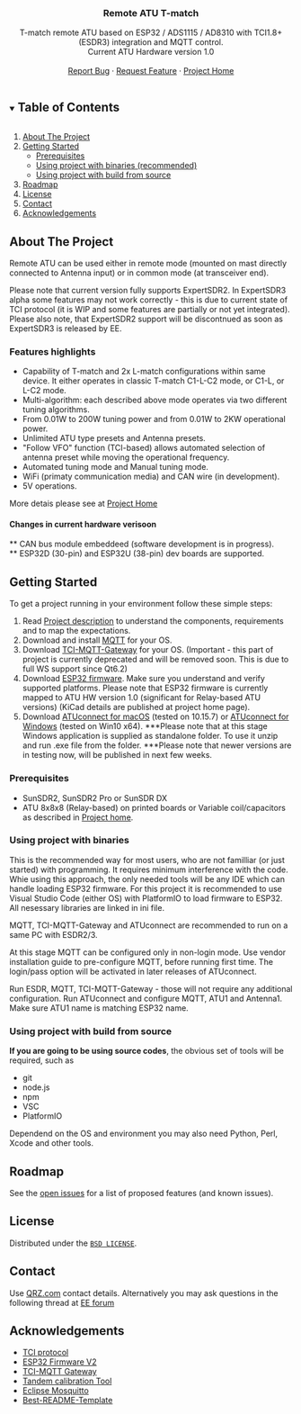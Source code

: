 <!--
***
***
***
*** 
*** readme template created from https://github.com/othneildrew/Best-README-Template
-->


<!-- PROJECT LOGO -->
<br />

  <h3 align="center">Remote ATU T-match</h3>
  <p align="center">  

  <p align="center">
    T-match remote ATU based on ESP32 / ADS1115 / AD8310 with TCI1.8+ (ESDR3) integration and MQTT control. <br />
    Current ATU Hardware version 1.0<br />
    <br />
    <a href="https://github.com/VK6NX/Remote_ATU/issues">Report Bug</a>
    ·
    <a href="https://github.com/VK6NX/Remote_ATU/issues">Request Feature</a>
    ·
    <a href="https://vk6nx.net/RATU_T_v0.5-en.html" target="_blank">Project Home</a>
  </p>
</p>
  

<!-- TABLE OF CONTENTS -->
<details open="open">
  <summary><h2 style="display: inline-block">Table of Contents</h2></summary>
  <ol>
    <li>
      <a href="#about-the-project">About The Project</a>
    </li>
    <li>
      <a href="#getting-started">Getting Started</a>
      <ul>
        <li><a href="#prerequisites">Prerequisites</a></li>
      </ul>
      <ul>
        <li><a href="#using-project-with-binaries">Using project with binaries (recommended)</a></li>
      </ul>
      <ul>
        <li><a href="#using-project-with-build-from-source">Using project with build from source</a></li>
      </ul>
    </li>
    <li><a href="#roadmap">Roadmap</a></li>
    <li><a href="#license">License</a></li>
    <li><a href="#contact">Contact</a></li>
    <li><a href="#acknowledgements">Acknowledgements</a></li>
  </ol>
</details>



<!-- ABOUT THE PROJECT -->
## About The Project

Remote ATU can be used either in remote mode (mounted on mast directly connected to Antenna input) or in common mode (at transceiver end).<br />

Please note that current version fully supports ExpertSDR2. In ExpertSDR3 alpha some features may not work correctly - this is due to current state of TCI protocol (it is WIP and some features are partially or not yet integrated). Please also note, that ExpertSDR2 support will be discontnued as soon as ExpertSDR3 is released by EE.

###  Features highlights
* Capability of T-match and 2x L-match configurations within same device. It either operates in classic T-match C1-L-C2 mode, or C1-L, or L-C2 mode.
* Multi-algorithm: each described above mode operates via two different tuning algorithms.
* From 0.01W to 200W tuning power and from 0.01W to 2KW operational power. 
* Unlimited ATU type presets and Antenna presets.
* "Follow VFO" function (TCI-based) allows automated selection of antenna preset while moving the operational frequency.
* Automated tuning mode and Manual tuning mode.
* WiFi (primaty communication media) and CAN wire (in development).
* 5V operations.

More detais please see at <a href="https://vk6nx.net/06_projects.html" target="_blank">Project Home</a><br />

####  Changes in current hardware verisoon
** CAN bus module embeddeed (software development is in progress).<br />
** ESP32D (30-pin) and ESP32U (38-pin) dev boards are supported. 

<!-- GETTING STARTED -->
## Getting Started

To get a project running in your environment follow these simple steps:
1. Read [Project description](https://vk6nx.net/06_projects.html) to understand the components, requirements and to map the expectations.
2. Download and install [MQTT](https://mosquitto.org/) for your OS.
3. Download [TCI-MQTT-Gateway](https://github.com/dkaukov/tci-mqtt-gateway/releases/tag/v.0.1) for your OS. (Important - this part of project is currently deprecated and will be removed soon. This is due to full WS support since Qt6.2)
4. Download [ESP32 firmware](https://github.com/dkaukov/ratu-v2-esp32-firmware). Make sure you understand and verify supported platforms. Please note that ESP32 firmware is currently mapped to ATU HW version 1.0 (significant for Relay-based ATU versions) (KiCad details are published at project home page). 
5. Download [ATUconnect for macOS](https://mega.nz/file/yBx13K5Y#tBbAfUoyLWk4kNJXm96MKQzaUcxuMHGairCRVFzlkgs) (tested on 10.15.7) or [ATUconnect for Windows](https://mega.nz/file/vAgyDBAS#2wv1d2AfN-vfjV7i0eCdowJ2e-1jZt2NGiQugIcPx9M) (tested on Win10 x64). 
***Please note that at this stage Windows application is supplied as standalone folder. To use it unzip and run .exe file from the folder. 
***Please note that newer versions are in testing now, will be published in next few weeks. 

### Prerequisites

* SunSDR2, SunSDR2 Pro or SunSDR DX
* ATU 8x8x8 (Relay-based) on printed boards or Variable coil/capacitors as described in [Project home](https://vk6nx.net/06_projects.html).

### Using project with binaries 
This is the recommended way for most users, who are not familliar (or just started) with programming. It requires minimum interference with the code. Whie using this approach, the only needed tools will be any IDE which can handle loading ESP32 firmware. For this project it is recommended to use Visual Studio Code (either OS) with PlatformIO to load firmware to ESP32. All nesessary libraries are linked in ini file.

MQTT, TCI-MQTT-Gateway and ATUconnect are recommended to run on a same PC with ESDR2/3.

At this stage MQTT can be configured only in non-login mode. Use vendor installation guide to pre-configure MQTT, before running first time. The login/pass option will be activated in later releases of ATUconnect.

Run ESDR, MQTT, TCI-MQTT-Gateway - those will not require any additional configuration.
Run ATUconnect and configure MQTT, ATU1 and Antenna1. Make sure ATU1 name is matching ESP32 name.   

### Using project with build from source 
<b>If you are going to be using source codes</b>, the obvious set of tools will be required, such as
* git
* node.js
* npm
* VSC
* PlatformIO

Dependend on the OS and environment you may also need Python, Perl, Xcode and other tools.

<!-- ROADMAP -->
## Roadmap

See the [open issues](https://github.com/VK6NX/Remote_ATU/issues) for a list of proposed features (and known issues).

<!-- LICENSE -->
## License

Distributed under the [`BSD LICENSE`][license-url].

<!-- CONTACT -->
## Contact

Use [QRZ.com](https://www.qrz.com/) contact details.
Alternatively you may ask questions in the following thread at [EE forum ](https://eesdr.com/en/forum-en/remote-control/8674-remote-atu-w-tci)


<!-- ACKNOWLEDGEMENTS -->
## Acknowledgements
* [TCI protocol](https://github.com/maksimus1210/TCI)
* [ESP32 Firmware V2](https://github.com/dkaukov/ratu-v2-esp32-firmware)
* [TCI-MQTT Gateway](https://github.com/dkaukov/tci-mqtt-gateway/releases/tag/v.0.1)
* [Tandem calibration Tool](https://github.com/dkaukov/log-power-meter)
* [Eclipse Mosquitto](https://mosquitto.org/)
* [Best-README-Template](https://github.com/othneildrew/Best-README-Template)

<!-- MARKDOWN LINKS & IMAGES -->
<!-- https://www.markdownguide.org/basic-syntax/#reference-style-links -->
[license-url]: https://github.com/VK6NX/Remote_ATU/blob/main/LICENSE.txt
